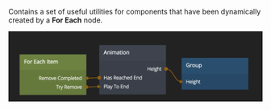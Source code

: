 Contains a set of useful utilities for components that have been dynamically created by a **For Each** node.

![](for-each-item.png ':class=img-size-m')